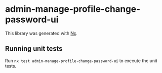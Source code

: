 # admin-manage-profile-change-password-ui

This library was generated with [Nx](https://nx.dev).

## Running unit tests

Run `nx test admin-manage-profile-change-password-ui` to execute the unit tests.
